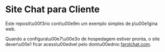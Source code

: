 # Site Chat para Cliente

Este reposit\u00f3rio cont\u00e9m um exemplo simples de p\u00e1gina web.

Quando a configura\u00e7\u00e3o de hospedagem estiver pronta, o site dever\u00e1 ficar acess\u00edvel pelo dom\u00ednio [farolchat.com](https://farolchat.com).
